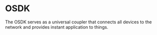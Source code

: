 # OSDK
The OSDK serves as a universal coupler that connects all devices to the network and provides instant application to things.

